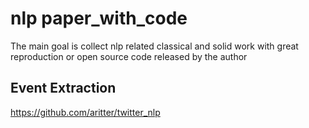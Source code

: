 # nlp paper_with_code
The main goal is collect nlp related classical and solid work with great reproduction or open source code released by the author

## Event Extraction
https://github.com/aritter/twitter_nlp